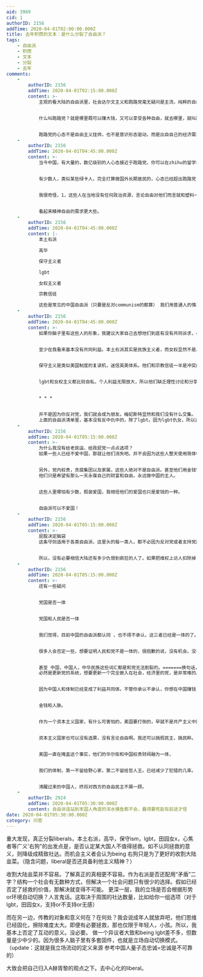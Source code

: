 ```yaml
---
aid: 3969
cid: 1
authorID: 2156
addTime: 2020-04-01T02:00:00.000Z
title: 去年积攒的文本：是什么分裂了自由派？
tags:
    - 自由派
    - 积攒
    - 文本
    - 分裂
    - 去年
comments:
    -
        authorID: 2156
        addTime: 2020-04-01T02:15:00.000Z
        content: >-
            主观的看大陆的自由派里，社会达尔文主义和跑路党毫无疑问是主流，纯粹的自由主义，古典的教科书那样的，理想主义的人非常的少。哪怕是去香港活动的那些人，都不是。


            什么叫跑路党？就是哪里既可以赚大钱，又可以享受各种自由，就去哪里，就叫跑路党，这里包括所谓的曹学，南极企鹅开滴滴，这是一种朴素的情怀和选择。不喜欢咱就走。哪里赚大钱就去哪，哪怕是缅甸，沙特，


            跑路党的心态不是自由主义挂帅，也不是意识形态驱动，而是出自自己的经济需求
    -
        authorID: 2156
        addTime: 2020-04-01T04:45:00.000Z
        content: >-
            当今中国，有大量的，数亿级别的人心态接近于跑路党，你可以在zhihu的留学板块看出来，以及各种自媒体，各种培训机构，大学演讲里看出，但凡家里有点小钱，这个人就有一定概率想出去提高一下，哪怕再回来。当然了，前提是他们家里没有安排体制内工作的能力，有体制内选择的基本不会执着于跑路。


            有少数人，类似某些绿卡人，完全打算做国外长期居民的，心态已经超出跑路党，而接近仇zhong ，皈依者。


            我很奇怪，1，这些人在当地没有任何政治资源，言论自由对他们而言就和塑料一样，可有可无。2，他们为了在网上能骂某些东西，居然就选择离开中国，而且并不能赚到很多钱，过的也不如中产。


            看起来精神自由的需求更大些。
    -
        authorID: 2156
        addTime: 2020-04-01T04:45:00.000Z
        content: |-
            本土右派

            高华

            保守主义者

            lgbt

            女权主义者

            宗教信徒

            这些是常见的中国自由派（只要是反对communism的都算） 我们用普通人的情况来分析
    -
        authorID: 2156
        addTime: 2020-04-01T04:45:00.000Z
        content: >-
            如果你脑子里有这些人的形象，我建议大家自己去想他们到底有没有共同诉求，common interest，


            至少在我看来基本没有共同利益。本土右派其实是民族主义者，而女权显然不是。他们是冲突的。


            保守主义是类似美国制度的复读机，迷信英美体系。他们和宗教信徒一半是冲突的。


            lgbt和女权主义都比较自私，个人利益无限放大，所以他们缺乏理性讨论和分享的空间，和本土派，宗教人士都有很大冲突。


            * * *


            并不是因为你反对党，我们就会成为朋友。梅妃斯特显然和我们没有什么交集。
            上面的自由派清单里，基本没有反中仇中的，除了lgbt。因为lgbt仇女，所以这个族群是被策反的重点对象。
    -
        authorID: 2156
        addTime: 2020-04-01T05:15:00.000Z
        content: >-
            为什么我没有给老民运，给政屁党一点点选项？
            如果一些人已经不爱中国，那就让他们消失吧。并不会因为这些人整天使用简体中文，而和他们有什么交集，换句话说，你会同情一个福建偷渡客吗。不会。


            另外，党内权贵，贪腐集团以及家属，这些人绝对不是自由派。甚至他们用金钱赞助了各类反中行动，他们依旧不是自由派。不站在人民一边的权贵，到国贼们，没有资格说自由二字。
            他们只是希望有那么一天永葆自己的财富和自由，永远做中国的主人。


            这些人里哪怕有少数，假装爱国，我相信他们的爱国也只是爱钱的一种。


            自由派可以不爱国！
    -
        authorID: 2156
        addTime: 2020-04-01T05:15:00.000Z
        content: >-
            屁股决定脑袋
            这条守则适用于各类自由派，这里头的每一类人，都不必因为反对党或者支持党而进行站队。那些喜欢站队的，标榜反对的，以反x为自己谋生手段的，在我看来和MY垃圾是一类人。这些人根本不能代表海外华人，更加不可能参与到中国的政治中。某种意义上，鲁迅也是这类让人恶心的人，他活到今天绝对是恶臭的，阴阳怪气的大师。


            所以，没有必要相信大陆还有多少仇恨到疯狂的人了。如果把维权上访人扣除掉，这里根本没有谁想去动党一根毫毛。
    -
        authorID: 2156
        addTime: 2020-04-01T05:15:00.000Z
        content: >-
            还有一些疑问


            党国是否一体


            党国和人民是否一体


            我们觉得，目前中国的自由派都认同 ，也不得不承认，这三者已经是一体的了。无法剥离。


            很多人会否定一些，想要证明人民和党不是一体的，很抱歉的说，没有机会。没有意义。


            甚至 中国，中国人，中华民族这些词汇都是和党无法割裂的。=======换句话，要更新中国体制
            必然是更新党的系统，想要更新一个完全嵌入在社会，经济里的党，是非常难的。


            因为中国人和体制已经变成了利益共同体。不管你承认不承认，你想在中国赚钱，也是靠不公平的环境。 以及肆无忌惮的抄袭。


            金钱和人脉。


            作为一个资本主义国家，有什么可害怕的，美国要打倒的，早就不是共产主义中国，而是资本主义。


            资本主义国家也可以没有选票，没有言论自由啊。我还可以搞假民主，搞民粹。


            美国一直在掩盖这个事实，他们的华尔街和中国权贵财阀融为一体，


            我们的体制，第一不留给野心家，第二不留给哲人王。已经减少了犯错的几率。


            清醒过来的中国人，终将对西方的自由民主不屑一顾。
    -
        authorID: 2924
        addTime: 2020-04-01T05:30:00.000Z
        content: 自由派连站到本国人角度的浑水摸鱼都不会，蠢得要死能有前途才怪
date: 2020-04-01T05:30:00.000Z
category: 问答
---
```


重大发现，真正分裂liberals，本土右派，高华，保守ism，lgbt，田园女x，心焦者等广义'右狗"的出发点是，是否认定某大国人不值得拯救。如不认同拯救的意义，则降级成精致社达。而机会主义者会认为being 右狗只是为了更好的收割大陆韭菜。（隐含问题，liberal是否还具备利他主义精神？）

收割大陆韭菜并不容易。了解真正的真相更不容易。作为右派是否还配用“矛盾”二字？结构一个社会有无数种方式，但解决一个社会问题只有很少的选择。假如已经否定了拯救的价值，那解决就变得不可能。 更深一层，我的立场是否会根据形势or环境自动切换？人言鬼话。这取决于周围的社达数量，比如给你一组选项（对于lgbt，田园女x，支持or不支持or无感）

而在另一边，传教的对象和意义何在？在何处？我会说成年人就放弃吧，他们思维已经固化，擦除难度太大。即便有必要拯救，那也仅限于年轻人，小孩。所以，我基本上否定了互动的意义。没必要。 做一个异议者大致和being lgbt差不多，但数量是少中少的。因为很多人脑子里有多套固件，也就是立场自动切换模式。（update：这就是我立场流动的定义来源 参考中国人量子态忠诚=忠诚是不可靠的）

大致会把自己归入A赫胥黎的观点之下。去中心化的liberal。
